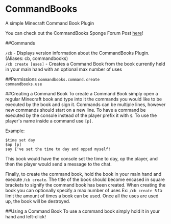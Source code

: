 # CommandBooks
A simple Minecraft Command Book Plugin

You can check out the CommandBooks Sponge Forum Post [here](https://forums.spongepowered.org/t/commandbooks-like-signs-try-books/16165 "CommandBooks Sponge Forum Post")!

##Commands

`/cb` - Displays version information about the CommandBooks Plugin. (Aliases: cb, commandbooks)  
`/cb create [uses]` - Creates a Command Book from the book currently held in your main hand with an optional max number of uses  

##Permissions
`commandbooks.command.create`  
`commandbooks.use`  

##Creating a Command Book
To create a Command Book simply open a regular Minecraft book and type into it the commands you would like to be executed by the book and sign it.
Commands can be multiple lines, however new commands should start on a new line.
To have a command be executed by the console instead of the player prefix it with `$`.
To use the player's name inside a command use `[p]`.

Example:

    $time set day
    $op [p]
    say I've set the time to day and opped myself!

This book would have the console set the time to day, op the player, and then the player would send a message to the chat.

Finally, to create the command book, hold the book in your main hand and execute `/cb create`.
The title of the book should become encased in square brackets to signify the command book has been created.
When creating the book you can optionally specify a max number of uses Ex: `/cb create 5` to limit the amount of times a book can be used.
Once all the uses are used up, the book will be destroyed.

##Using a Command Book
To use a command book simply hold it in your hand and left-click!
